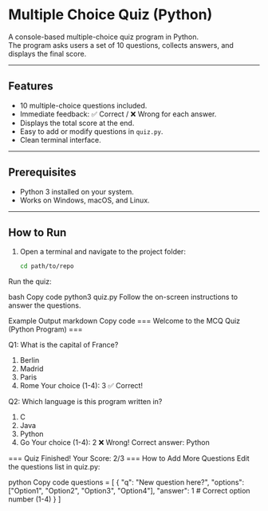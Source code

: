 # Multiple Choice Quiz (Python)

A console-based multiple-choice quiz program in Python.  
The program asks users a set of 10 questions, collects answers, and displays the final score.

---

## Features
- 10 multiple-choice questions included.
- Immediate feedback: ✅ Correct / ❌ Wrong for each answer.
- Displays the total score at the end.
- Easy to add or modify questions in `quiz.py`.
- Clean terminal interface.

---

## Prerequisites
- Python 3 installed on your system.
- Works on Windows, macOS, and Linux.

---

## How to Run
1. Open a terminal and navigate to the project folder:
   ```bash
   cd path/to/repo
Run the quiz:

bash
Copy code
python3 quiz.py
Follow the on-screen instructions to answer the questions.

Example Output
markdown
Copy code
=== Welcome to the MCQ Quiz (Python Program) ===

Q1: What is the capital of France?
  1. Berlin
  2. Madrid
  3. Paris
  4. Rome
Your choice (1-4): 3
✅ Correct!

Q2: Which language is this program written in?
  1. C
  2. Java
  3. Python
  4. Go
Your choice (1-4): 2
❌ Wrong! Correct answer: Python

=== Quiz Finished! Your Score: 2/3 ===
How to Add More Questions
Edit the questions list in quiz.py:

python
Copy code
questions = [
    {
        "q": "New question here?",
        "options": ["Option1", "Option2", "Option3", "Option4"],
        "answer": 1  # Correct option number (1-4)
    }
]


